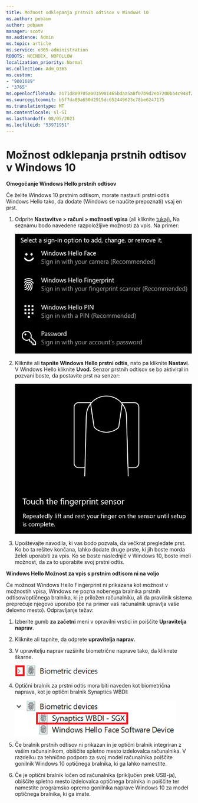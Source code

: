 ```yaml
---
title: Možnost odklepanja prstnih odtisov v Windows 10
ms.author: pebaum
author: pebaum
manager: scotv
ms.audience: Admin
ms.topic: article
ms.service: o365-administration
ROBOTS: NOINDEX, NOFOLLOW
localization_priority: Normal
ms.collection: Adm_O365
ms.custom:
- "9001689"
- "3765"
ms.openlocfilehash: a171d889705a0035981465bdaa5a8f07b9d2eb7200ba4c948f2aaccbf2cc0a21
ms.sourcegitcommit: b5f7da89a650d2915dc652449623c78be6247175
ms.translationtype: MT
ms.contentlocale: sl-SI
ms.lasthandoff: 08/05/2021
ms.locfileid: "53971951"
---
```

# <a name="use-fingerprint-unlock-option-in-windows-10"></a>Možnost odklepanja prstnih odtisov v Windows 10

**Omogočanje Windows Hello prstnih odtisov**

Če želite Windows 10 prstnim odtisom, morate nastaviti prstni odtis Windows Hello tako, da dodate (Windows se naučite prepoznati) vsaj en prst. 

1. Odprite **Nastavitve > računi > možnosti vpisa** (ali kliknite [tukaj).](ms-settings:signinoptions?activationSource=GetHelp) Na seznamu bodo navedene razpoložljive možnosti za vpis. Na primer:

    ![Možnosti vpisa.](media/sign-in-options.png)

2. Kliknite ali **tapnite Windows Hello prstni odtis**, nato pa kliknite **Nastavi**. V Windows Hello kliknite **Uvod.** Senzor prstnih odtisov se bo aktiviral in pozvani boste, da postavite prst na senzor:

   ![Senzor prstnih odtisov.](media/fingerprint-sensor.png)

3. Upoštevajte navodila, ki vas bodo pozvala, da večkrat pregledate prst. Ko bo ta rešitev končana, lahko dodate druge prste, ki jih boste morda želeli uporabiti za vpis. Ko se boste naslednjič v Windows 10, boste imeli možnost, da za to uporabite svoj prstni odtis.

**Windows Hello Možnost za vpis s prstnim odtisom ni na voljo**

Če možnost Windows Hello Fingerprint ni prikazana kot možnost v možnostih vpisa, Windows ne pozna nobenega bralnika prstnih odtisov/optičnega bralnika, ki je priložen računalniku, ali da pravilnik sistema preprečuje njegovo uporabo (če na primer vaš računalnik upravlja vaše delovno mesto). Odpravljanje težav: 

1. Izberite gumb **za začetni** meni v opravilni vrstici in poiščite **Upravitelja naprav**.

2. Kliknite ali tapnite, da odprete **upravitelja naprav.**

3. V upravitelju naprav razširite biometrične naprave tako, da kliknete škarne.

   ![Biometrične naprave.](media/biometric-devices.png)

4. Optični bralnik za prstni odtis mora biti naveden kot biometrična naprava, kot je optični bralnik Synaptics WBDI:

   ![Biometrične naprave.](media/biometric-devices-expanded.png)

5. Če bralnik prstnih odtisov ni prikazan in je optični bralnik integriran z vašim računalnikom, obiščite spletno mesto izdelovalca računalnika. V razdelku za tehnično podporo za svoj model računalnika poiščite gonilnik Windows 10 optičnega bralnika, ki ga lahko namestite.

6. Če je optični bralnik ločen od računalnika (priključen prek USB-ja), obiščite spletno mesto izdelovalca optičnega bralnika in poiščite ter namestite programsko opremo gonilnika naprave Windows 10 za model optičnega bralnika, ki ga imate.
